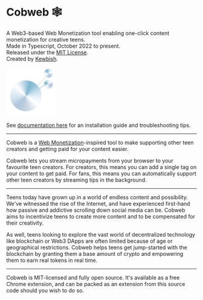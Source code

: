 # Cobweb 🕸️
A Web3-based Web Monetization tool enabling one-click content monetization for creative teens.  
Made in Typescript, October 2022 to present.  
Released under the [MIT License](./LICENSE).  
Created by [Kewbish](https://github.com/kewbish).     

![Cobweb Logo](./landing/cobweb.png)

See [documentation here](https://github.com/kewbish/cobweb/wiki) for an installation guide and troubleshooting tips.

--- 

Cobweb is a [Web Monetization](https://webmonetization.org/)-inspired tool to make supporting other teen creators and getting paid for your content easier.

Cobweb lets you stream micropayments from your browser to your favourite teen creators. For creators, this means you can add a single tag on your content to get paid. For fans, this means you can automatically support other teen creators by streaming tips in the background.

---

Teens today have grown up in a world of endless content and possibility. We've witnessed the rise of the Internet, and have experienced first-hand how passive and addictive scrolling down social media can be. Cobweb aims to incentivize teens to create more content and to be compensated for their creativity.

As well, teens looking to explore the vast world of decentralized technology like blockchain or Web3 DApps are often limited because of age or geographical restrictions. Cobweb helps teens get jump-started with the blockchain by granting them a base amount of crypto and empowering them to earn real tokens in real time.

---

Cobweb is MIT-licensed and fully open source. It's available as a free Chrome extension, and can be packed as an extension from this source code should you wish to do so.

